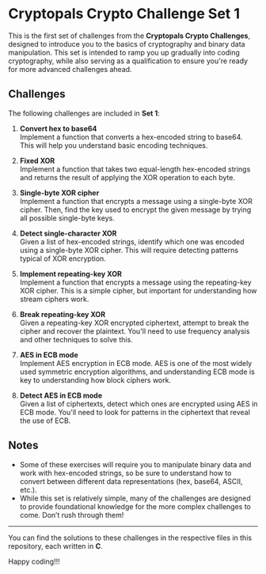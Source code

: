# Cryptopals Crypto Challenge Set 1

This is the first set of challenges from the **Cryptopals Crypto Challenges**, designed to introduce you to the basics
of cryptography and binary data manipulation. This set is intended to ramp you up gradually into coding cryptography,
while also serving as a qualification to ensure you're ready for more advanced challenges ahead.

## Challenges

The following challenges are included in **Set 1**:

1. **Convert hex to base64**  
   Implement a function that converts a hex-encoded string to base64. This will help you understand basic encoding
   techniques.

2. **Fixed XOR**  
   Implement a function that takes two equal-length hex-encoded strings and returns the result of applying the XOR
   operation to each byte.

3. **Single-byte XOR cipher**  
   Implement a function that encrypts a message using a single-byte XOR cipher. Then, find the key used to encrypt the
   given message by trying all possible single-byte keys.

4. **Detect single-character XOR**  
   Given a list of hex-encoded strings, identify which one was encoded using a single-byte XOR cipher. This will require
   detecting patterns typical of XOR encryption.

5. **Implement repeating-key XOR**  
   Implement a function that encrypts a message using the repeating-key XOR cipher. This is a simple cipher, but
   important for understanding how stream ciphers work.

6. **Break repeating-key XOR**  
   Given a repeating-key XOR encrypted ciphertext, attempt to break the cipher and recover the plaintext. You'll need to
   use frequency analysis and other techniques to solve this.

7. **AES in ECB mode**  
   Implement AES encryption in ECB mode. AES is one of the most widely used symmetric encryption algorithms, and
   understanding ECB mode is key to understanding how block ciphers work.

8. **Detect AES in ECB mode**  
   Given a list of ciphertexts, detect which ones are encrypted using AES in ECB mode. You'll need to look for patterns
   in the ciphertext that reveal the use of ECB.

## Notes

- Some of these exercises will require you to manipulate binary data and work with hex-encoded strings, so be sure to
  understand how to convert between different data representations (hex, base64, ASCII, etc.).
- While this set is relatively simple, many of the challenges are designed to provide foundational knowledge for the
  more complex challenges to come. Don’t rush through them!

---

You can find the solutions to these challenges in the respective files in this repository, each written in **C**.

Happy coding!!!